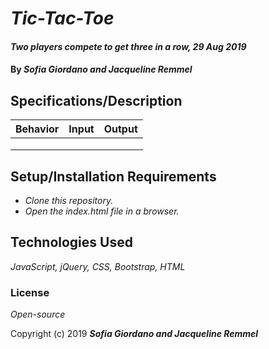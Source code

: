 # _Tic-Tac-Toe_

#### _Two players compete to get three in a row, 29 Aug 2019_

#### By _**Sofia Giordano and Jacqueline Remmel**_

## Specifications/Description

| Behavior | Input | Output |
| ------------- |:-------------:| :-----------:|
||||
||||
||||


## Setup/Installation Requirements

* _Clone this repository._
* _Open the index.html file in a browser._

## Technologies Used

_JavaScript, jQuery, CSS, Bootstrap, HTML_

### License

*Open-source*

Copyright (c) 2019 **_Sofia Giordano and Jacqueline Remmel_**
